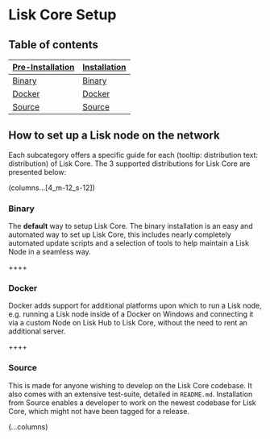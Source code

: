 # Lisk Core Setup

## Table of contents
[Pre-Installation](/documentation/lisk-core/setup/pre-install/binary) | [Installation](/documentation/lisk-core/setup/install/binary) 
--- | ---
[Binary](/documentation/lisk-core/setup/pre-install/binary) | [Binary](/documentation/lisk-core/setup/pre-install/binary) 
[Docker](/documentation/lisk-core/setup/pre-install/docker) | [Docker](/documentation/lisk-core/setup/pre-install/docker)
[Source](/documentation/lisk-core/setup/pre-install/source) | [Source](/documentation/lisk-core/setup/pre-install/source)

## How to set up a Lisk node on the network
Each subcategory offers a specific guide for each (tooltip: distribution text: distribution) of Lisk Core. The 3 supported distributions for Lisk Core are presented below:

(columns…[4_m-12_s-12])

### Binary
The **default** way to setup Lisk Core.
The binary installation is an easy and automated way to set up Lisk Core, this includes nearly completely automated update scripts and a selection of tools to help maintain a Lisk Node in a seamless way.

++++

### Docker
Docker adds support for additional platforms upon which to run a Lisk node, e.g. running a Lisk node inside of a Docker on Windows and connecting it via a custom Node on Lisk Hub to Lisk Core, without the need to rent an additional server.

++++

### Source
This is made for anyone wishing to develop on the Lisk Core codebase. It also comes with an extensive test-suite, detailed in `README.md`. Installation from Source enables a developer to work on the newest codebase for Lisk Core, which might not have been tagged for a release.

(...columns)
